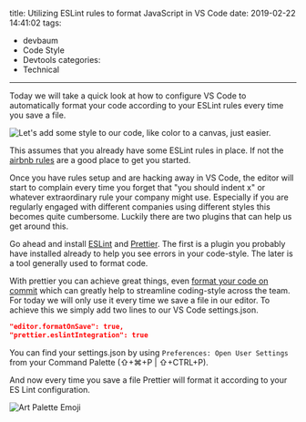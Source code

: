 title: Utilizing ESLint rules to format JavaScript in VS Code
date: 2019-02-22 14:41:02
tags:
  - devbaum
  - Code Style
  - Devtools
categories:
  - Technical
---

Today we will take a quick look at how to configure VS Code to automatically format your code according to your ESLint rules every time you save a file.

![Let's add some style to our code, like color to a canvas, just easier.](https://storage.googleapis.com/hoverbaum-blog-assets/teaser-images/code-style-like-colors.jpeg)

<!-- more -->

This assumes that you already have some ESLint rules in place. If not the [airbnb rules](https://github.com/airbnb/javascript) are a good place to get you started.

Once you have rules setup and are hacking away in VS Code, the editor will start to complain every time you forget that "you should indent x" or whatever extraordinary rule your company might use. Especially if you are regularly engaged with different companies using different styles this becomes quite cumbersome. Luckily there are two plugins that can help us get around this.

Go ahead and install [ESLint](https://marketplace.visualstudio.com/items?itemName=dbaeumer.vscode-eslint) and [Prettier](https://marketplace.visualstudio.com/items?itemName=dbaeumer.vscode-eslint). The first is a plugin you probably have installed already to help you see errors in your code-style. The later is a tool generally used to format code.

With prettier you can achieve great things, even [format your code on commit](https://prettier.io/docs/en/precommit.html) which can greatly help to streamline coding-style across the team. For today we will only use it every time we save a file in our editor. To achieve this we simply add two lines to our VS Code settings.json.

```json
"editor.formatOnSave": true,
"prettier.eslintIntegration": true
```

You can find your settings.json by using `Preferences: Open User Settings` from your Command Palette (⇧+⌘+P | ⇧+CTRL+P).

And now every time you save a file Prettier will format it according to your ES Lint configuration.

![Art Palette Emoji](https://storage.googleapis.com/hoverbaum-blog-assets/emojies/emoji-artist-palette.png)
